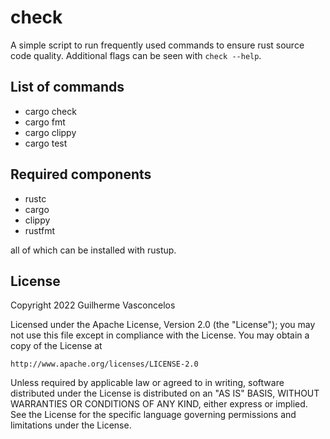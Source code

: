 # check
A simple script to run frequently used commands to ensure rust source code quality.
Additional flags can be seen with `check --help`.

## List of commands
- cargo check
- cargo fmt
- cargo clippy
- cargo test

## Required components
- rustc
- cargo
- clippy
- rustfmt

all of which can be installed with rustup.

## License

Copyright 2022 Guilherme Vasconcelos

Licensed under the Apache License, Version 2.0 (the "License");
you may not use this file except in compliance with the License.
You may obtain a copy of the License at

    http://www.apache.org/licenses/LICENSE-2.0

Unless required by applicable law or agreed to in writing, software
distributed under the License is distributed on an "AS IS" BASIS,
WITHOUT WARRANTIES OR CONDITIONS OF ANY KIND, either express or implied.
See the License for the specific language governing permissions and
limitations under the License.
